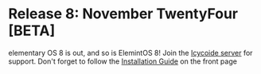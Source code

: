 # Release 8: November TwentyFour [BETA]
elementary OS 8 is out, and so is ElemintOS 8!
Join the [Icycoide server](https://discord.gg/3PRMhaBuuT) for support.
Don't forget to follow the [Installation Guide](https://icycoide.github.io/ElemintOS/ElemintOS-Install-Guide) on the front page
